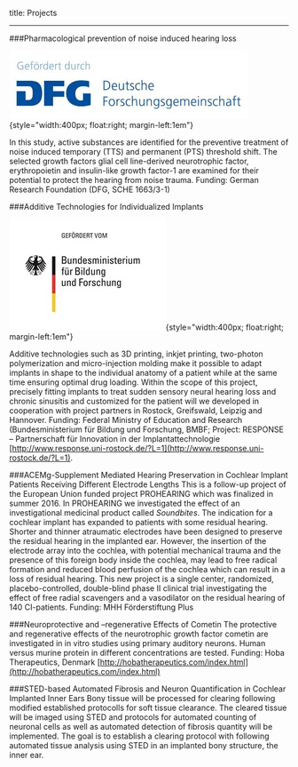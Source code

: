 title: Projects

- - - 
###Pharmacological prevention of noise induced hearing loss

![DFGlogo](DFGlogo.jpg){style="width:400px; float:right; margin-left:1em"}

In this study, active substances are identified for the preventive treatment of noise induced temporary (TTS) and permanent (PTS) threshold shift. The selected growth factors glial cell line-derived neurotrophic factor, erythropoietin and insulin-like growth factor-1 are examined for their potential to protect the hearing from noise trauma.
Funding: German Research Foundation (DFG, SCHE 1663/3-1)

###Additive Technologies for Individualized Implants

![BMBFlogo](BMBF.jpg){style="width:400px; float:right; margin-left:1em"}

Additive technologies such as 3D printing, inkjet printing, two-photon polymerization and micro-injection molding make it possible to adapt implants in shape to the individual anatomy of a patient while at the same time ensuring optimal drug loading. Within the scope of this project, precisely fitting implants to treat sudden sensory neural hearing loss and chronic sinusitis and customized for the patient will we developed in cooperation with project partners in Rostock, Greifswald, Leipzig and Hannover.
  Funding: Federal Ministry of Education and Research (Bundesministerium für Bildung und Forschung, BMBF; Project: RESPONSE – Partnerschaft für Innovation in der Implantattechnologie [http://www.response.uni-rostock.de/?L=1](http://www.response.uni-rostock.de/?L=1).


###ACEMg-Supplement Mediated Hearing Preservation in Cochlear Implant Patients Receiving Different Electrode Lengths
This is a follow-up project of the European Union funded project PROHEARING which was finalized in summer 2016. In PROHEARING we investigated the effect of an investigational medicinal product called _Soundbites_. The indication for a cochlear implant has expanded to patients with some residual hearing. Shorter and thinner atraumatic electrodes have been designed to preserve the residual hearing in the implanted ear. However, the insertion of the electrode array into the cochlea, with potential mechanical trauma and the presence of this foreign body inside the cochlea, may lead to free radical formation and reduced blood perfusion of the cochlea which can result in a loss of residual hearing. This new project is a single center, randomized, placebo-controlled, double-blind
phase II clinical trial investigating the effect of free radial scavengers and a vasodilator on the residual hearing of 140 CI-patients. 
Funding: MHH Förderstiftung Plus

###Neuroprotective and –regenerative Effects of Cometin 
The protective and regenerative effects of the neurotrophic growth factor cometin are investigated in in vitro studies using primary auditory neurons. Human versus murine protein in different concentrations are tested.
Funding: Hoba Therapeutics, Denmark [http://hobatherapeutics.com/index.html](http://hobatherapeutics.com/index.html)

###STED-based Automated Fibrosis and Neuron Quantification in Cochlear Implanted Inner Ears
Bony tissue will be processed for clearing following modified established protocolls for soft tissue clearance. The cleared tissue will be imaged using STED and protocols for automated counting of neuronal cells as well as automated detection of fibrosis quantity will be implemented. The goal is to establish a clearing protocol with following automated tissue analysis using STED in an implanted bony structure, the inner ear.

